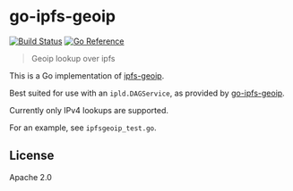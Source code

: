 # go-ipfs-geoip

[![Build Status](https://github.com/hsanjuan/go-ipfs-geoip/actions/workflows/go.yml/badge.svg)](https://github.com/hsanjuan/go-ipfs-geoip/actions/workflows/go.yml)
[![Go Reference](https://pkg.go.dev/badge/github.com/hsanjuan/go-ipfs-geoip.svg)](https://pkg.go.dev/github.com/hsanjuan/go-ipfs-geoip)

> Geoip lookup over ipfs

This is a Go implementation of [ipfs-geoip](https://github.com/ipfs-shipyard/ipfs-geoip).

Best suited for use with an `ipld.DAGService`, as provided by
[go-ipfs-geoip](https://github.com/hsanjuan/go-ipfs-geoip).

Currently only IPv4 lookups are supported.

For an example, see `ipfsgeoip_test.go`.

## License

Apache 2.0

